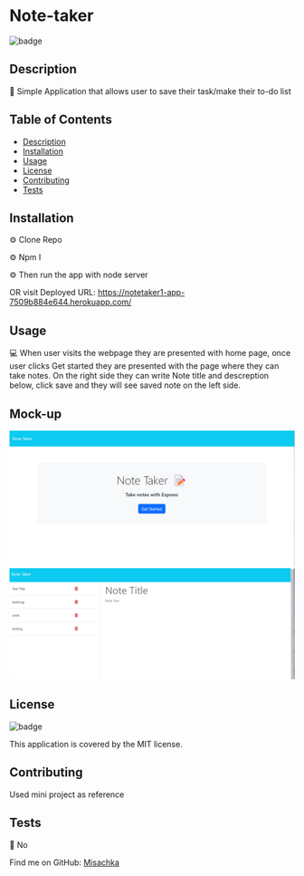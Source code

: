 # Note-taker

![badge](https://img.shields.io/badge/license-MIT-brightgreen)
<br />
  

## Description
📙 Simple Application that allows user to save their task/make their to-do list

## Table of Contents
- [Description](#description)
- [Installation](#installation)
- [Usage](#usage)
- [License](#license)
- [Contributing](#contributing)
- [Tests](#tests)

## Installation

⚙️ Clone Repo

⚙️ Npm I

⚙️ Then run the app with node server

OR visit Deployed URL: https://notetaker1-app-7509b884e644.herokuapp.com/


## Usage

💻 When user visits the webpage they are presented with home page, once user clicks Get started they are presented with the page where they can take notes. On the right side they can write Note title and descreption below, click save and they will see saved note on the left side. 


## Mock-up

![Alt text](image.png)
![Alt text](image-1.png)

## License

![badge](https://img.shields.io/badge/license-MIT-brightgreen)
<br />

This application is covered by the MIT license. 

## Contributing

Used mini project as reference



## Tests
📝 No


Find me on GitHub: [Misachka](https://github.com/Misachka)
